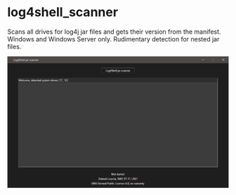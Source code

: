 # log4shell_scanner

Scans all drives for log4j jar files and gets their version from the manifest. Windows and Windows Server only. Rudimentary detection for nested jar files.

![screenshot](https://github.com/louckazdenekjr/log4shell_scanner/blob/master/screenshot.png)
